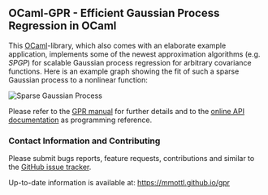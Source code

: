 ## OCaml-GPR - Efficient Gaussian Process Regression in OCaml

This [OCaml](http://www.ocaml.org)-library, which also comes with an elaborate
example application, implements some of the newest approximation algorithms
(e.g. _SPGP_) for scalable Gaussian process regression for arbitrary covariance
functions.  Here is an example graph showing the fit of such a sparse Gaussian
process to a nonlinear function:

  ![Sparse Gaussian Process](http://mmottl.github.io/gpr/fit.png "Sparse Gaussian Process")

Please refer to the [GPR manual](http://mmottl.github.io/gpr/gpr_manual.pdf)
for further details and to the [online API
documentation](http://mmottl.github.io/gpr/api/gpr) as programming reference.

### Contact Information and Contributing

Please submit bugs reports, feature requests, contributions and similar to
the [GitHub issue tracker](https://github.com/mmottl/gpr/issues).

Up-to-date information is available at: <https://mmottl.github.io/gpr>

